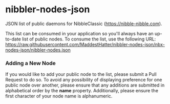 # nibbler-nodes-json

JSON list of public daemons for NibbleClassic (https://nibble-nibble.com).

This list can be consumed in your application so you'll always have an up-to-date list of public nodes. To consume the list, use the following URL: https://raw.githubusercontent.com/MaddestHatter/nibbler-nodes-json/nbx-nodes-json/nibbler-nodes.json

### Adding a New Node

If you would like to add your public node to the list, please submit a Pull Request to do so. To avoid any possibility of displaying preference for one public node over another, please ensure that any additions are submitted in alphabetical order by the **name** property. Additionally, please ensure the first character of your node name is alphanumeric.
